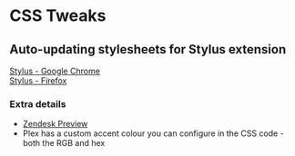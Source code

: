 # CSS Tweaks
## Auto-updating stylesheets for Stylus extension    
[Stylus - Google Chrome](https://chrome.google.com/webstore/detail/stylus/clngdbkpkpeebahjckkjfobafhncgmne?hl=en)    
[Stylus - Firefox](https://addons.mozilla.org/en-GB/firefox/addon/styl-us/)    


### Extra details
- [Zendesk Preview](https://cdn.knightlab.com/libs/juxtapose/latest/embed/index.html?uid=21061e68-6d2a-11eb-83c8-ebb5d6f907df)
- Plex has a custom accent colour you can configure in the CSS code - both the RGB and hex
